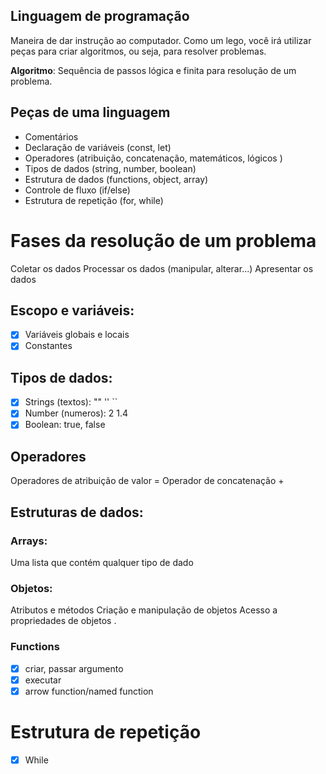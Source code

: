 ## Linguagem de programação
Maneira de dar instrução ao computador.
Como um lego, você irá utilizar peças para criar algoritmos, ou seja, para resolver problemas.

**Algoritmo**: Sequência de passos lógica e finita para resolução de um problema.

## Peças de uma linguagem
- Comentários
- Declaração de variáveis (const, let)
- Operadores (atribuição, concatenação, matemáticos, lógicos )
- Tipos de dados (string, number, boolean)
- Estrutura de dados (functions, object, array)
- Controle de fluxo (if/else)
- Estrutura de repetição (for, while)

# Fases da resolução de um problema
Coletar os dados
Processar os dados (manipular, alterar...)
Apresentar os dados

## Escopo e variáveis:
- [x] Variáveis globais e locais
- [x] Constantes

## Tipos de dados:

- [x] Strings (textos): "" '' ``
- [x] Number (numeros): 2 1.4
- [x] Boolean: true, false

## Operadores

Operadores de atribuição de valor =
Operador de concatenação +

## Estruturas de dados:

### Arrays:

Uma lista que contém qualquer tipo de dado

### Objetos:

Atributos e métodos
Criação e manipulação de objetos
Acesso a propriedades de objetos .

### Functions

- [x] criar, passar argumento
- [x] executar
- [x] arrow function/named function

# Estrutura de repetição
- [x] While

